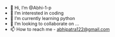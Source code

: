 - 👋 Hi, I’m @Abhi-1-p
- 👀 I’m interested in coding
- 🌱 I’m currently learning python
- 💞️ I’m looking to collaborate on ...
- 📫 How to reach me - abhipatra122@gmail.com

<!---
Abhi-1-p/Abhi-1-p is a ✨ special ✨ repository because its `README.md` (this file) appears on your GitHub profile.
You can click the Preview link to take a look at your changes.
--->

